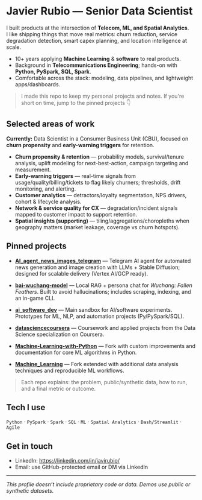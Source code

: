 # Javier Rubio — Senior Data Scientist

I built products at the intersection of **Telecom, ML, and Spatial Analytics**.  
I like shipping things that move real metrics: churn reduction, service degradation detection, smart capex planning, and location intelligence at scale.

- 10+ years applying **Machine Learning** & **software** to real products.  
- Background in **Telecommunications Engineering**; hands-on with **Python, PySpark, SQL, Spark**.  
- Comfortable across the stack: modeling, data pipelines, and lightweight apps/dashboards.

> I made this repo to keep my personal projects and notes. If you're short on time, jump to the pinned projects 👇

## Selected areas of work

**Currently:** Data Scientist in a Consumer Business Unit (CBU), focused on **churn propensity** and **early-warning triggers** for retention.

- **Churn propensity & retention** — probability models, survival/tenure analysis, uplift modeling for next-best-action, campaign targeting and measurement.
- **Early-warning triggers** — real-time signals from usage/quality/billing/tickets to flag likely churners; thresholds, drift monitoring, and alerting.
- **Customer analytics** — detractors/loyalty segmentation, NPS drivers, cohort & lifecycle analysis.
- **Network & service quality for CX** — degradation/incident signals mapped to customer impact to support retention.
- **Spatial insights (supporting)** — tiling/aggregations/choropleths when geography matters (market leakage, coverage vs churn hotspots).


## Pinned projects

- [**AI_agent_news_images_telegram**](https://github.com/JavierRubio4U/AI_agent_news_images_telegram) — Telegram AI agent for automated news generation and image creation with LLMs + Stable Diffusion; designed for scalable delivery (Vertex AI/GCP ready).

- [**bai-wuchang-model**](https://github.com/JavierRubio4U/bai-wuchang-model) — Local RAG + persona chat for *Wuchang: Fallen Feathers*. Built to avoid hallucinations; includes scraping, indexing, and an in-game CLI.

- [**ai_software_dev**](https://github.com/JavierRubio4U/ai_software_dev) — Main sandbox for AI/software experiments. Prototypes for ML, NLP, and automation projects (Py/PySpark/SQL).

- [**datasciencecoursera**](https://github.com/JavierRubio4U/datasciencecoursera) — Coursework and applied projects from the Data Science specialization on Coursera.

- [**Machine-Learning-with-Python**](https://github.com/JavierRubio4U/Machine-Learning-with-Python) — Fork with custom improvements and documentation for core ML algorithms in Python.

- [**Machine_Learning**](https://github.com/JavierRubio4U/Machine_Learning) — Fork extended with additional data analysis techniques and reproducible ML workflows.


> Each repo explains: the problem, public/synthetic data, how to run, and a final metric or outcome.

## Tech I use
`Python` · `PySpark` · `Spark` · `SQL` · `ML` · `Spatial Analytics` · `Dash/Streamlit` · `Agile`

## Get in touch
- LinkedIn: https://linkedin.com/in/javirubio/
- Email: use GitHub-protected email or DM via LinkedIn

---
*This profile doesn’t include proprietary code or data. Demos use public or synthetic datasets.*

